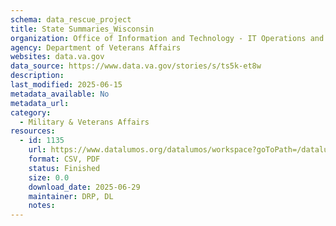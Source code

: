 ```yaml
---
schema: data_rescue_project 
title: State Summaries_Wisconsin
organization: Office of Information and Technology - IT Operations and Services (ITOPS)
agency: Department of Veterans Affairs
websites: data.va.gov
data_source: https://www.data.va.gov/stories/s/ts5k-et8w
description: 
last_modified: 2025-06-15
metadata_available: No
metadata_url: 
category:
  - Military & Veterans Affairs 
resources:
  - id: 1135
    url: https://www.datalumos.org/datalumos/workspace?goToPath=/datalumos/231314
    format: CSV, PDF
    status: Finished
    size: 0.0
    download_date: 2025-06-29
    maintainer: DRP, DL
    notes: 
---
```

